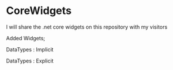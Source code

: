 # CoreWidgets
I will share the .net core widgets on this repository with my visitors

Added Widgets;

DataTypes : Implicit

DataTypes : Explicit



